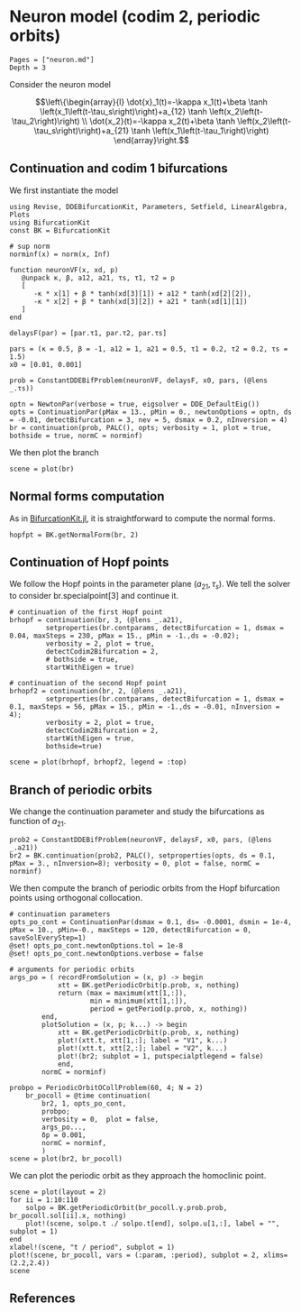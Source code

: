 # Neuron model (codim 2, periodic orbits)

```@contents
Pages = ["neuron.md"]
Depth = 3
```
Consider the neuron model

$$\left\{\begin{array}{l}
\dot{x}_1(t)=-\kappa x_1(t)+\beta \tanh \left(x_1\left(t-\tau_s\right)\right)+a_{12} \tanh \left(x_2\left(t-\tau_2\right)\right) \\
\dot{x_2}(t)=-\kappa x_2(t)+\beta \tanh \left(x_2\left(t-\tau_s\right)\right)+a_{21} \tanh \left(x_1\left(t-\tau_1\right)\right)
\end{array}\right.$$


## Continuation and codim 1 bifurcations

We first instantiate the model

```@example TUTneuron
using Revise, DDEBifurcationKit, Parameters, Setfield, LinearAlgebra, Plots
using BifurcationKit
const BK = BifurcationKit

# sup norm
norminf(x) = norm(x, Inf)

function neuronVF(x, xd, p)
   @unpack κ, β, a12, a21, τs, τ1, τ2 = p
   [
      -κ * x[1] + β * tanh(xd[3][1]) + a12 * tanh(xd[2][2]),
      -κ * x[2] + β * tanh(xd[3][2]) + a21 * tanh(xd[1][1])
   ]
end

delaysF(par) = [par.τ1, par.τ2, par.τs]

pars = (κ = 0.5, β = -1, a12 = 1, a21 = 0.5, τ1 = 0.2, τ2 = 0.2, τs = 1.5)
x0 = [0.01, 0.001]

prob = ConstantDDEBifProblem(neuronVF, delaysF, x0, pars, (@lens _.τs))

optn = NewtonPar(verbose = true, eigsolver = DDE_DefaultEig())
opts = ContinuationPar(pMax = 13., pMin = 0., newtonOptions = optn, ds = -0.01, detectBifurcation = 3, nev = 5, dsmax = 0.2, nInversion = 4)
br = continuation(prob, PALC(), opts; verbosity = 1, plot = true, bothside = true, normC = norminf)
```

We then plot the branch

```@example TUTneuron
scene = plot(br)
```

## Normal forms computation

As in [BifurcationKit.jl](https://github.com/rveltz/BifurcationKit.jl), it is straightforward to compute the normal forms.

```@example TUTneuron
hopfpt = BK.getNormalForm(br, 2)
```

## Continuation of Hopf points
We follow the Hopf points in the parameter plane $(a_{21},\tau_s)$. We tell the solver to consider br.specialpoint[3] and continue it.

```@example TUTneuron
# continuation of the first Hopf point
brhopf = continuation(br, 3, (@lens _.a21),
         setproperties(br.contparams, detectBifurcation = 1, dsmax = 0.04, maxSteps = 230, pMax = 15., pMin = -1.,ds = -0.02);
         verbosity = 2, plot = true,
         detectCodim2Bifurcation = 2,
         # bothside = true,
         startWithEigen = true)

# continuation of the second Hopf point
brhopf2 = continuation(br, 2, (@lens _.a21),
         setproperties(br.contparams, detectBifurcation = 1, dsmax = 0.1, maxSteps = 56, pMax = 15., pMin = -1.,ds = -0.01, nInversion = 4);
         verbosity = 2, plot = true,
         detectCodim2Bifurcation = 2,
         startWithEigen = true,
         bothside=true)

scene = plot(brhopf, brhopf2, legend = :top)
```

## Branch of periodic orbits

We change the continuation parameter and study the bifurcations as function of $a_{21}$.

```@example TUTneuron
prob2 = ConstantDDEBifProblem(neuronVF, delaysF, x0, pars, (@lens _.a21))
br2 = BK.continuation(prob2, PALC(), setproperties(opts, ds = 0.1, pMax = 3., nInversion=8); verbosity = 0, plot = false, normC = norminf)
```

We then compute the branch of periodic orbits from the Hopf bifurcation points using orthogonal collocation.

```@example TUTneuron
# continuation parameters
opts_po_cont = ContinuationPar(dsmax = 0.1, ds= -0.0001, dsmin = 1e-4, pMax = 10., pMin=-0., maxSteps = 120, detectBifurcation = 0, saveSolEveryStep=1)
@set! opts_po_cont.newtonOptions.tol = 1e-8
@set! opts_po_cont.newtonOptions.verbose = false

# arguments for periodic orbits
args_po = (	recordFromSolution = (x, p) -> begin
			xtt = BK.getPeriodicOrbit(p.prob, x, nothing)
			return (max = maximum(xtt[1,:]),
					min = minimum(xtt[1,:]),
					period = getPeriod(p.prob, x, nothing))
		end,
		plotSolution = (x, p; k...) -> begin
			xtt = BK.getPeriodicOrbit(p.prob, x, nothing)
			plot!(xtt.t, xtt[1,:]; label = "V1", k...)
			plot!(xtt.t, xtt[2,:]; label = "V2", k...)
			plot!(br2; subplot = 1, putspecialptlegend = false)
			end,
		normC = norminf)

probpo = PeriodicOrbitOCollProblem(60, 4; N = 2)
	br_pocoll = @time continuation(
		br2, 1, opts_po_cont,
		probpo;
		verbosity = 0,	plot = false,
		args_po...,
		δp = 0.001,
		normC = norminf,
		)
scene = plot(br2, br_pocoll)		
```

We can plot the periodic orbit as they approach the homoclinic point.

```@example TUTneuron
scene = plot(layout = 2)
for ii = 1:10:110
	solpo = BK.getPeriodicOrbit(br_pocoll.γ.prob.prob, br_pocoll.sol[ii].x, nothing)
	plot!(scene, solpo.t ./ solpo.t[end], solpo.u[1,:], label = "", subplot = 1)
end
xlabel!(scene, "t / period", subplot = 1)
plot!(scene, br_pocoll, vars = (:param, :period), subplot = 2, xlims=(2.2,2.4))
scene
```

## References
